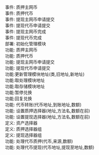 事件: 质押主网币  
事件: 质押代币  
事件: 提现主网币申请提交  
事件: 提现代币申请提交  
事件: 提现主网币完成  
事件: 提现代币完成  
部署: 初始化管理模块  
功能: 质押主网币  
功能: 质押代币  
功能: 提现主网币申请提交  
功能: 提现代币申请提交  
功能:更新管理模块地址(类,旧地址,新地址)  
功能:取处理模块地址  
功能:取存储模块地址  
功能:暂停兑换  
功能:回复兑换  
功能: 代币转账(代币地址,到账地址,数额)  
功能: 设置质押选择器(地址,方法名,数额在前)  
功能: 设置提现选择器(地址,方法名,数额在前)  
定义: 资产选择器  
定义: 质押选择器组  
定义: 提现选择器组  
功能: 处理代币质押(代币,来源,数额)  
功能: 处理代币提现(代币地址,提现至地址,数额)  



